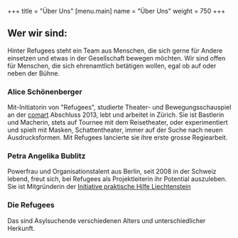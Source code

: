 +++
title = "Über Uns"
[menu.main]
name =  "Über Uns"
weight = 750
+++
## Wer wir sind: 

Hinter Refugees steht ein Team aus Menschen, die sich gerne für Andere einsetzen und etwas in der Gesellschaft bewegen möchten.
Wir sind offen für Menschen, die sich ehrenamtlich betätigen wollen, egal ob auf oder neben der Bühne.

### Alice Schönenberger
Mit-Initiatorin von "Refugees", studierte Theater- und Bewegungsschauspiel an der [comart](www.comart.org) Abschluss 2013, lebt und arbeitet in Zürich. Sie ist Bastlerin und Macherin, stets auf Tournee mit dem Reisetheater, oder experimentiert und spielt mit Masken, Schattentheater, immer auf der Suche nach neuen Ausdrucksformen. Mit Refugees lancierte sie ihre erste grosse Regiearbeit. 

### Petra Angelika Bublitz
Powerfrau und Organisationstalent aus Berlin, seit 2008  in der Schweiz lebend, freut sich, bei Refugees als Projektleiterin ihr Potential auszuleben. Sie ist Mitgründerin der [Initiative praktische Hilfe Liechtenstein](www.praktischehilfe.li)

### Die Refugees
Das sind Asylsuchende verschiedenen Alters und unterschiedlicher Herkunft.




